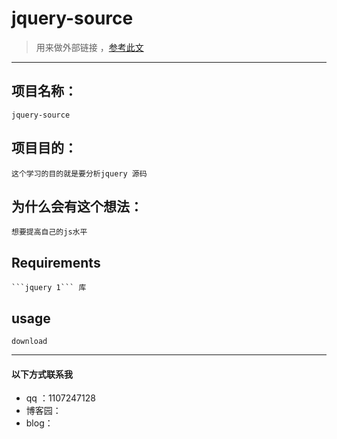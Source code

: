 # jquery-source

> 用来做外部链接 ，[参考此文](https://github.com/songjinzhong/JQuerySource)

---

## 项目名称：
	jquery-source

## 项目目的：
	这个学习的目的就是要分析jquery 源码

## 为什么会有这个想法：
	想要提高自己的js水平
## Requirements
	```jquery 1``` 库

## usage
	download

---
#### 以下方式联系我

- qq ：1107247128
- 博客园： 
- blog：
  

